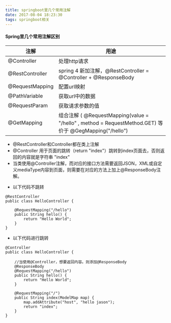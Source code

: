 ```yaml
---
title: springboot里几个常用注解
date: 2017-08-04 18:23:30
tags: springboot相关
---
```

#### Spring里几个常用注解区别
|注解	|用途|
|--- |---|
|@Controller|	处理http请求|
|@RestController	|spring 4 新加注解，@RestController = @Controller + @ResponseBody |
|@RequestMapping	|配置url映射|
|@PathVariable	|获取url中的数据|
|@RequestParam	|获取请求参数的值|
|@GetMapping	|组合注解 (  @RequestMapping(value = "/hello" , method = RequestMethod.GET) 等价于 @GegMapping("/hello")


- @RestController和Controller都在类上注解
- @Controller 用于页面的跳转（return "index"）跳转到index页面去，否则返回的内容就是字符串 "index"
- 当类使用@Controller注解，而对应的接口方法需要返回JSON，XML或自定义mediaType内容到页面，则需要在对应的方法上加上@ResponseBody注解。

<!-- more -->


- 以下代码不跳转

```
@RestController
public class HelloController {
    
    @RequestMapping("/hello")
    public String hello() {
        return "Hello World";
    }
}
```
- 以下代码进行跳转

```
@Controller
public class HelloController {
    
    //当使用@Controller，想要返回内容。则添加@ResponseBody
    @ResponseBody
    @RequestMapping("/hello")
    public String hello() {
        return "Hello World";
    }

    @RequestMapping("/")
    public String index(ModelMap map) {
        map.addAttribute("host", "hello jason");
        return "index";
    }
}
```